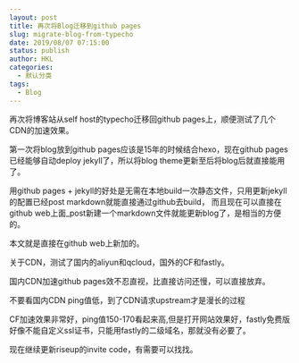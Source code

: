 ```yaml
---
layout: post
title: 再次将Blog迁移到github pages
slug: migrate-blog-from-typecho
date: 2019/08/07 07:15:00
status: publish
author: HKL
categories: 
  - 默认分类
tags: 
  - Blog
---
```


再次将博客站从self host的typecho迁移回github pages上，顺便测试了几个CDN的加速效果。

第一次将blog放到github pages应该是15年的时候结合hexo，现在github pages已经能够自动deploy jekyll了，所以将blog theme更新至后将blog后就直接能用了。

<!--more-->

用github pages + jekyll的好处是无需在本地build一次静态文件，只用更新jekyll的配置已经post markdown就能直接通过github去build，
而且现在可以直接在github web上面_post新建一个markdown文件就能更新blog了，是相当的方便的。

本文就是直接在github web上新加的。

关于CDN，测试了国内的aliyun和qcloud，国外的CF和fastly。

国内CDN加速github pages效不忍直视，比直接访问还慢，可以直接放弃。

不要看国内CDN ping值低，到了CDN请求upstream才是漫长的过程

CF加速效果非常好，ping值150-170看起来高,但是打开网站效果好，fastly免费版好像不能自定义ssl证书，只能用fastly的二级域名，那就没有必要了。

现在继续更新riseup的invite code，有需要可以找找。
